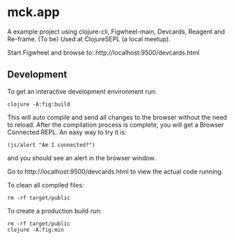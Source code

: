 # mck.app

A example project using clojure-cli, Figwheel-main, Devcards, Reagent and Re-frame.
(To be) Used at ClojureSEPL (a local meetup).

Start Figwheel and browse to: http://localhost:9500/devcards.html

## Development

To get an interactive development environment run:

    clojure -A:fig:build

This will auto compile and send all changes to the browser without the
need to reload. After the compilation process is complete, you will
get a Browser Connected REPL. An easy way to try it is:

    (js/alert "Am I connected?")

and you should see an alert in the browser window.

Go to http://localhost:9500/devcards.html to view the actual code running.

To clean all compiled files:

    rm -rf target/public

To create a production build run:

	rm -rf target/public
	clojure -A:fig:min
